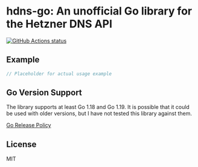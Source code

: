 # hdns-go: An unofficial Go library for the Hetzner DNS API

[![GitHub Actions status](https://github.com/fnyu/hdns-go/workflows/Continuous%20Integration/badge.svg)](https://github.com/fnyu/hdns-go/actions)

## Example

```go
// Placeholder for actual usage example
```

## Go Version Support

The library supports at least Go 1.18 and Go 1.19. It is possible that it could be used with older versions, but I have not tested this library against them.

[Go Release Policy](https://go.dev/doc/devel/release#policy)

## License

MIT
